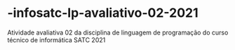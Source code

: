 # -infosatc-lp-avaliativo-02-2021
Atividade avaliativa 02 da disciplina de linguagem de programação do curso técnico de informática SATC 2021
